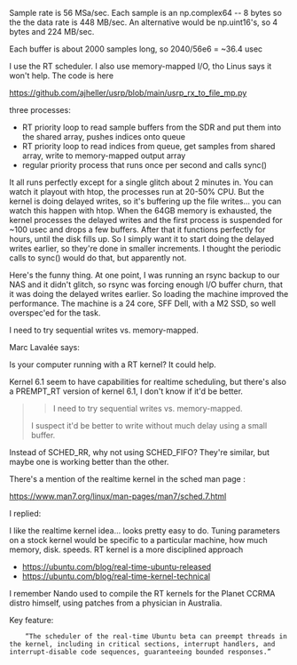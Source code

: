 Sample rate is 56 MSa/sec.  Each sample is an np.complex64 -- 8 bytes so the the data rate is 448 MB/sec.  An alternative would be np.uint16's, so 4 bytes and 224 MB/sec.

Each buffer is about 2000 samples long, so 2040/56e6 = ~36.4 usec

I use the RT scheduler.  I also use memory-mapped I/O, tho Linus says it won't help.  The code is here

   https://github.com/ajheller/usrp/blob/main/usrp_rx_to_file_mp.py

three processes:

- RT priority loop to read sample buffers from the SDR and put them into the shared array, pushes indices onto queue
- RT priority loop to read indices from queue, get samples from shared array, write to memory-mapped output array
- regular priority process that runs once per second and calls sync()

It all runs perfectly except for a single glitch about 2 minutes in.  You can watch it playout with htop, the processes run at 20-50% CPU.  But the kernel is doing delayed writes, so it's buffering up the file writes... you can watch this happen with htop. When the 64GB memory is exhausted, the kernel processes the delayed writes and the first process is suspended for ~100 usec and drops a few buffers.   After that it functions perfectly for hours, until the disk fills up.  So I simply want it to start doing the delayed writes earlier, so they're done in smaller increments.  I thought the periodic calls to sync() would do that, but apparently not. 

Here's the funny thing.  At one point, I was running an rsync backup to our NAS and it didn't glitch, so rsync was forcing enough I/O buffer churn, that it was doing the delayed writes earlier.  So loading the machine improved the performance.  The machine is a 24 core, SFF Dell, with a M2 SSD, so well overspec'ed for the task. 

I need to try sequential writes vs. memory-mapped. 

Marc Lavalée says:

Is your computer running with a RT kernel? It could help.

Kernel 6.1 seem to have capabilities for realtime scheduling, but 
there's also a PREMPT_RT version of kernel 6.1, I don't know if it'd be 
better.

>> I need to try sequential writes vs. memory-mapped.
>
> I suspect it'd be better to write without much delay using a small 
> buffer.

Instead of SCHED_RR, why not using  SCHED_FIFO? They're similar, but 
maybe one is working better than the other.

There's a mention of the realtime kernel in the sched man page :

https://www.man7.org/linux/man-pages/man7/sched.7.html

I replied:

I like the realtime kernel idea... looks pretty easy to do.  Tuning parameters on a stock kernel would be specific to a particular machine, how much memory, disk. speeds.  RT kernel is a more disciplined approach

   - https://ubuntu.com/blog/real-time-ubuntu-released
   - https://ubuntu.com/blog/real-time-kernel-technical

I remember Nando used to compile the RT kernels for the Planet CCRMA distro himself, using patches from a physician in Australia.

Key feature:
```
    “The scheduler of the real-time Ubuntu beta can preempt threads in the kernel, including in critical sections, interrupt handlers, and interrupt-disable code sequences, guaranteeing bounded responses.”

